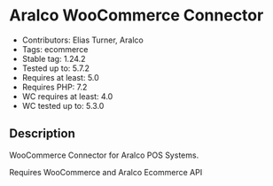 # Aralco WooCommerce Connector

- Contributors: Elias Turner, Aralco
- Tags: ecommerce
- Stable tag: 1.24.2
- Tested up to: 5.7.2
- Requires at least: 5.0
- Requires PHP: 7.2
- WC requires at least: 4.0
- WC tested up to: 5.3.0

## Description

WooCommerce Connector for Aralco POS Systems.

Requires WooCommerce and Aralco Ecommerce API
